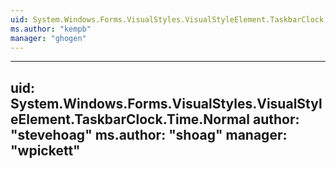 ```yaml
---
uid: System.Windows.Forms.VisualStyles.VisualStyleElement.TaskbarClock.Time
ms.author: "kempb"
manager: "ghogen"
---
```


---
uid: System.Windows.Forms.VisualStyles.VisualStyleElement.TaskbarClock.Time.Normal
author: "stevehoag"
ms.author: "shoag"
manager: "wpickett"
---
